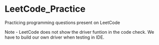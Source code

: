 # LeetCode_Practice
<h>Practicing programming questions present on LeetCode</h>

Note - LeetCode does not show the driver funtion in the code check. We have to build our own driver when testing in IDE.
